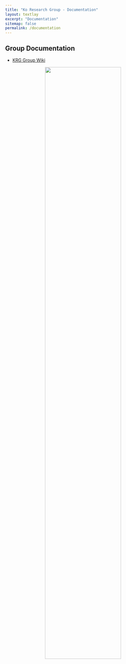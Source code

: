 ```yaml
---
title: "Ko Research Group - Documentation"
layout: textlay
excerpt: "Documentation"
sitemap: false
permalink: /documentation
---
```


## Group Documentation
  - [KRG Group Wiki](https://ko_research_group.gitlab.io/documentations/krg-doc/)

  <center>
  <a href="https://ko_research_group.gitlab.io/documentations/krg-doc/">
    <img src="{{ site.url }}{{ site.baseurl }}/images/docpic/krg-wiki.png" width="70%">
  </a>
  </center>


<!--<div class="row">
  <div class="col-sm-8 clearfix">

# Group Documentation
  - [KRG Group Wiki](https://ko_research_group.gitlab.io/documentations/krg-doc/)
  <a href="https://ko_research_group.gitlab.io/documentations/krg-doc/">
    <img src="{{ site.url }}{{ site.baseurl }}/images/docpic/krg-wiki.png" width="100%">
  </a>
  </div>

  <div class="col-sm-4 clearfix">
    <center>
      <img src="{{ site.url }}{{ site.baseurl }}/images/docpic/group-resources-hotpot-8-WulIH2ZdJmhvVZl.png" width="100%">
    </center>
  </div>
</div>-->

